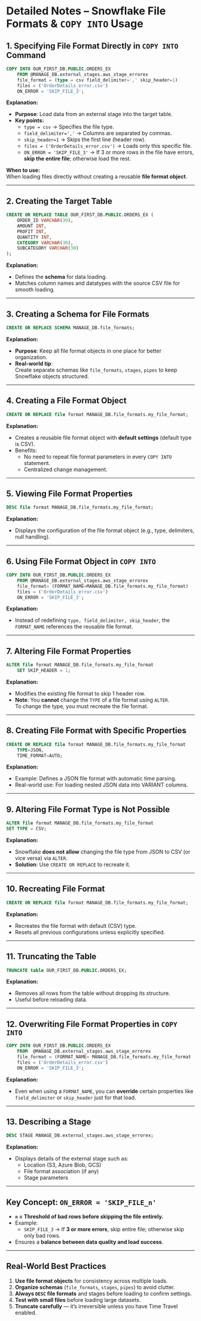 # Detailed Notes – Snowflake File Formats & `COPY INTO` Usage

## 1. Specifying File Format Directly in `COPY INTO` Command
```sql
COPY INTO OUR_FIRST_DB.PUBLIC.ORDERS_EX
    FROM @MANAGE_DB.external_stages.aws_stage_errorex
    file_format = (type = csv field_delimiter=',' skip_header=1)
    files = ('OrderDetails_error.csv')
    ON_ERROR = 'SKIP_FILE_3';
```
**Explanation:**
- **Purpose**: Load data from an external stage into the target table.
- **Key points:**
  - `type = csv` → Specifies the file type.
  - `field_delimiter=','` → Columns are separated by commas.
  - `skip_header=1` → Skips the first line (header row).
  - `files = ('OrderDetails_error.csv')` → Loads only this specific file.
  - `ON_ERROR = 'SKIP_FILE_3'` → If 3 or more rows in the file have errors, **skip the entire file**; otherwise load the rest.

**When to use:**  
When loading files directly without creating a reusable **file format object**.

---

## 2. Creating the Target Table
```sql
CREATE OR REPLACE TABLE OUR_FIRST_DB.PUBLIC.ORDERS_EX (
    ORDER_ID VARCHAR(30),
    AMOUNT INT,
    PROFIT INT,
    QUANTITY INT,
    CATEGORY VARCHAR(30),
    SUBCATEGORY VARCHAR(30)
);
```
**Explanation:**
- Defines the **schema** for data loading.
- Matches column names and datatypes with the source CSV file for smooth loading.

---

## 3. Creating a Schema for File Formats
```sql
CREATE OR REPLACE SCHEMA MANAGE_DB.file_formats;
```
**Explanation:**
- **Purpose**: Keep all file format objects in one place for better organization.
- **Real-world tip**:  
  Create separate schemas like `file_formats`, `stages`, `pipes` to keep Snowflake objects structured.

---

## 4. Creating a File Format Object
```sql
CREATE OR REPLACE file format MANAGE_DB.file_formats.my_file_format;
```
**Explanation:**
- Creates a reusable file format object with **default settings** (default type is CSV).
- Benefits:
  - No need to repeat file format parameters in every `COPY INTO` statement.
  - Centralized change management.

---

## 5. Viewing File Format Properties
```sql
DESC file format MANAGE_DB.file_formats.my_file_format;
```
**Explanation:**
- Displays the configuration of the file format object (e.g., type, delimiters, null handling).

---

## 6. Using File Format Object in `COPY INTO`
```sql
COPY INTO OUR_FIRST_DB.PUBLIC.ORDERS_EX
    FROM @MANAGE_DB.external_stages.aws_stage_errorex
    file_format= (FORMAT_NAME=MANAGE_DB.file_formats.my_file_format)
    files = ('OrderDetails_error.csv')
    ON_ERROR = 'SKIP_FILE_3';
```
**Explanation:**
- Instead of redefining `type, field_delimiter, skip_header`, the `FORMAT_NAME` references the reusable file format.

---

## 7. Altering File Format Properties
```sql
ALTER file format MANAGE_DB.file_formats.my_file_format
    SET SKIP_HEADER = 1;
```
**Explanation:**
- Modifies the existing file format to skip 1 header row.
- **Note**: You **cannot** change the `TYPE` of a file format using `ALTER`.  
  To change the type, you must recreate the file format.

---

## 8. Creating File Format with Specific Properties
```sql
CREATE OR REPLACE file format MANAGE_DB.file_formats.my_file_format
    TYPE=JSON,
    TIME_FORMAT=AUTO;
```
**Explanation:**
- Example: Defines a JSON file format with automatic time parsing.
- Real-world use: For loading nested JSON data into VARIANT columns.

---

## 9. Altering File Format Type is Not Possible
```sql
ALTER file format MANAGE_DB.file_formats.my_file_format
SET TYPE = CSV;
```
**Explanation:**
- Snowflake **does not allow** changing the file type from JSON to CSV (or vice versa) via `ALTER`.
- **Solution**: Use `CREATE OR REPLACE` to recreate it.

---

## 10. Recreating File Format
```sql
CREATE OR REPLACE file format MANAGE_DB.file_formats.my_file_format;
```
**Explanation:**
- Recreates the file format with default (CSV) type.
- Resets all previous configurations unless explicitly specified.

---

## 11. Truncating the Table
```sql
TRUNCATE table OUR_FIRST_DB.PUBLIC.ORDERS_EX;
```
**Explanation:**
- Removes all rows from the table without dropping its structure.
- Useful before reloading data.

---

## 12. Overwriting File Format Properties in `COPY INTO`
```sql
COPY INTO OUR_FIRST_DB.PUBLIC.ORDERS_EX
    FROM  @MANAGE_DB.external_stages.aws_stage_errorex
    file_format = (FORMAT_NAME= MANAGE_DB.file_formats.my_file_format  field_delimiter = ',' skip_header=1 )
    files = ('OrderDetails_error.csv')
    ON_ERROR = 'SKIP_FILE_3';
```
**Explanation:**
- Even when using a `FORMAT_NAME`, you can **override** certain properties like `field_delimiter` or `skip_header` just for that load.

---

## 13. Describing a Stage
```sql
DESC STAGE MANAGE_DB.external_stages.aws_stage_errorex;
```
**Explanation:**
- Displays details of the external stage such as:
  - Location (S3, Azure Blob, GCS)
  - File format association (if any)
  - Stage parameters

---

## Key Concept: `ON_ERROR = 'SKIP_FILE_n'`
- **`n` = Threshold of bad rows before skipping the file entirely.**
- Example:
  - `SKIP_FILE_3` → If **3 or more errors**, skip entire file; otherwise skip only bad rows.
- Ensures a **balance between data quality and load success**.

---

## Real-World Best Practices
1. **Use file format objects** for consistency across multiple loads.
2. **Organize schemas** (`file_formats`, `stages`, `pipes`) to avoid clutter.
3. **Always `DESC` file formats** and stages before loading to confirm settings.
4. **Test with small files** before loading large datasets.
5. **Truncate carefully** — it’s irreversible unless you have Time Travel enabled.
